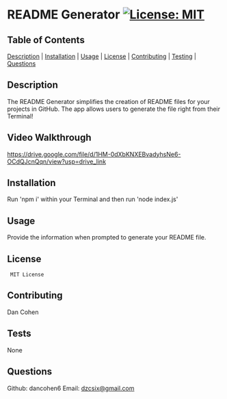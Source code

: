 # README Generator [![License: MIT](https://img.shields.io/badge/License-MIT-yellow.svg)](https://opensource.org/licenses/MIT)
## Table of Contents
[Description](#descriptionlink) |
[Installation](#installlink) |
[Usage](#usagelink) |
[License](#licenselink) |
[Contributing](#contributelink) |
[Testing](#testslink) |
[Questions](#questionslink)

## <a name="descriptionlink"></a>Description
The README Generator simplifies the creation of README files for your projects in GitHub. The app allows users to generate the file right from their Terminal!

## <a name="walkhrough"></a>Video Walkthrough
https://drive.google.com/file/d/1HM-0dXbKNXEBvadyhsNe6-OCdQJcnQqn/view?usp=drive_link

## <a name="installlink"></a>Installation 
Run 'npm i' within your Terminal and then run 'node index.js'

## <a name="usagelink"></a>Usage 
Provide the information when prompted to generate your README file.

## <a name="licenselink"></a>License  
     MIT License

## <a name="contributelink"></a>Contributing 
Dan Cohen

## <a name="testslink"></a>Tests 
None

## <a name="questionslink"></a>Questions 
Github: dancohen6 
Email: dzcsix@gmail.com

